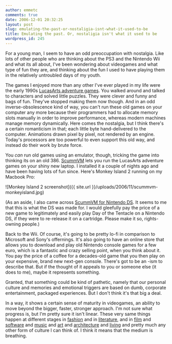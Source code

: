 ```yaml
---
author: emmetc
comments: true
date: 2006-12-01 20:32:25
layout: post
slug: emulating-the-past-or-nostaligia-isnt-what-it-used-to-be
title: Emulating the past. Or, nostaligia isn't what it used to be
wordpress_id: 245
---
```


For a young man, I seem to have an odd preoccupation with nostalgia. Like lots of other people who are thinking about the PS3 and the Nintendo Wii and what its all about, I've been wondering about videogames and what type of fun they are, and thinking about the fun I used to have playing them in the relatively untroubled days of my youth.

The games I enjoyed more than any other I've ever played in my life were the early 1990s [LucasArts adventure games](http://en.wikipedia.org/wiki/LucasArts_adventure_games). You walked around and talked to characters and solved little puzzles. They were clever and funny and bags of fun. They've stopped making them now though. And in an odd inverse-obsolescence kind of way, you can't run these old games on your computer any more because their programmers had to allocate memory slots manually in order to improve performance, whereas modern machines manage memory dynamically. Here comes the nostalgia, but I think there's a certain romanticism in that; each little byte hand-delivered to the computer. Animations drawn pixel by pixel, not rendered by an engine. Today's processors are too powerful to even support this old way, and instead do their work by brute force.

You _can_ run old games using an emulator, though, tricking the game into thinking its on an old 386. [ScummVM](http://www.scummvm.org/) lets you run the LucasArts adventure games on your shiny new laptop. I installed it a couple of nights ago and have been having lots of fun since. Here's Monkey Island 2 running on my Macbook Pro:



![Monkey Island 2 screenshot]({{ site.url }}/uploads/2006/11/scummvm-monkeyisland.jpg)



(As an aside, I also came across [ScummVM for Nintendo DS](http://scummvm.drunkencoders.com/). It seems to me that this is what the DS was made for. I would gleefully pay the price of a new game to legitimately and easily play Day of the Tentacle on a Nintendo DS, if they were to re-release it on a cartridge. Please make it so, rights-owning people.)

Back to the Wii. Of course, it's going to be pretty lo-fi in comparison to Microsoft and Sony's offernings. It's also going to have an online store that allows you to download and play old Nintendo console games for a few euro, which is a fantastic and crazy selling point, when you think about it. You pay the price of a coffee for a decades-old game that you then play on your expensive, brand new next-gen console. There's got to be an -ism to describe that. But if the thought of it appeals to you or someone else (it does to me), maybe it represents something.

Granted, that something could be kind of pathetic, namely that our personal culture and memories and emotional triggers are based on dumb, corporate entertainment, packaged experiences. But I don't think it's that big a deal.

In a way, it shows a certain sense of maturity in videogames, an ability to move beyond the bigger, faster, stronger approach. I'm not sure what progress is, but I'm pretty sure it isn't linear. These very same things happen at different stages in [fashion](http://www.hel-looks.com/) and in [literature](http://en.wikipedia.org/wiki/Minimalism#Literary_minimalism), and in [film](http://en.wikipedia.org/wiki/Dogme_95) and [software](http://gettingreal.37signals.com/ch10_Less_Software.php) and [music](http://www.metacritic.com/music/artists/hives/venividivicious) and [art](http://www.findarticles.com/p/articles/mi_m1571/is_46_16/ai_72329001) and [architecture](http://www.wired.com/news/culture/0,70120-0.html) and [living](http://blog.thoughtwax.com/?p=174) and pretty much any other form of culture I can think of. I think it means that the medium is breathing.
